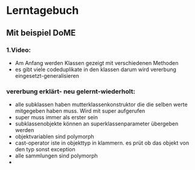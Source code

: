 # Lerntagebuch
## Mit beispiel DoME
### 1.Video:
- Am Anfang werden Klassen gezeigt mit verschiedenen Methoden
- es gibt viele codeduplikate in den klassen darum wird vererbung eingesetzt-generalisieren
 ### vererbung erklärt- neu gelernt-wiederholt:
- alle subklassen haben mutterklassenkonstruktor die die selben werte mitgegeben haben muss. Wird mit super aufgerufen
- super muss immer als erster sein
- subklassenobjekte können an superklassenparameter übergeben werden
- objektvariablen sind polymorph
- cast-operator iste in objekttyp in klammern. es prüt ob das objekt von den typ sonst exception
- alle sammlungen sind polymorph
- 